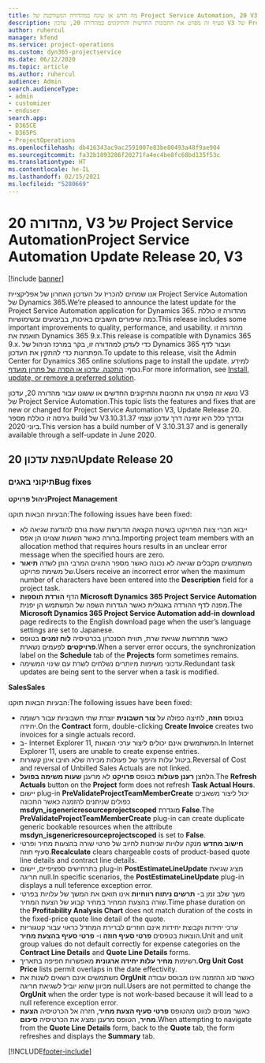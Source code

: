 ```yaml
---
title: מה חדש או שונה במהדורה המעודכנת של Project Service Automation, 20 V3
description: סעיף זה מפרט את התכונות החדשות והתיקונים במהדורה 20, עדכון V3 של Project Service Automation
author: ruhercul
manager: kfend
ms.service: project-operations
ms.custom: dyn365-projectservice
ms.date: 06/12/2020
ms.topic: article
ms.author: ruhercul
audience: Admin
search.audienceType:
- admin
- customizer
- enduser
search.app:
- D365CE
- D365PS
- ProjectOperations
ms.openlocfilehash: db416343ac9ac2591007e83be80493a48f9ae904
ms.sourcegitcommit: fa32b1893286f20271fa4ec4be8fc68bd135f53c
ms.translationtype: HT
ms.contentlocale: he-IL
ms.lasthandoff: 02/15/2021
ms.locfileid: "5280669"
---
```

# <a name="project-service-automation-update-release-20-v3"></a><span data-ttu-id="45e9b-103">מהדורה 20, V3 של Project Service Automation</span><span class="sxs-lookup"><span data-stu-id="45e9b-103">Project Service Automation Update Release 20, V3</span></span>

[!include [banner](../includes/psa-now-project-operations.md)]

<span data-ttu-id="45e9b-104">אנו שמחים להכריז על העדכון האחרון של אפליקציית Project Service Automation של Dynamics 365.</span><span class="sxs-lookup"><span data-stu-id="45e9b-104">We’re pleased to announce the latest update for the Project Service Automation application for Dynamics 365.</span></span> <span data-ttu-id="45e9b-105">מהדורה זו כוללת כמה שיפורים חשובים באיכות, בביצועים ובשימושיות.</span><span class="sxs-lookup"><span data-stu-id="45e9b-105">This release includes some important improvements to quality, performance, and usability.</span></span> <span data-ttu-id="45e9b-106">מהדורה זו תואמת את Dynamics 365 9.x.</span><span class="sxs-lookup"><span data-stu-id="45e9b-106">This release is compatible with Dynamics 365 9.x.</span></span> <span data-ttu-id="45e9b-107">כדי לעדכן למהדורה זו, בקר במרכז הניהול של Dynamics 365 ועבור לדף הפתרונות כדי להתקין את העדכון.</span><span class="sxs-lookup"><span data-stu-id="45e9b-107">To update to this release, visit the Admin Center for Dynamics 365 online solutions page to install the update.</span></span> <span data-ttu-id="45e9b-108">למידע נוסף: [התקנה, עדכון או הסרה של פתרון מועדף](https://docs.microsoft.com/power-platform/admin/install-remove-preferred-solution).</span><span class="sxs-lookup"><span data-stu-id="45e9b-108">For more information, see [Install, update, or remove a preferred solution](https://docs.microsoft.com/power-platform/admin/install-remove-preferred-solution).</span></span>

<span data-ttu-id="45e9b-109">נושא זה מפרט את התכונות והתיקונים החדשים או ששונו עבור מהדורה 20, עדכון V3 של Project Service Automation.</span><span class="sxs-lookup"><span data-stu-id="45e9b-109">This topic lists the features and fixes that are new or changed for Project Service Automation V3, Update Release 20.</span></span> <span data-ttu-id="45e9b-110">גירסה זו כוללת מספר build של V3.10.31.37 ובדרך כלל היא זמינה דרך עדכון עצמי ביוני 2020.</span><span class="sxs-lookup"><span data-stu-id="45e9b-110">This version has a build number of V 3.10.31.37 and is generally available through a self-update in June 2020.</span></span>

## <a name="update-release-20"></a><span data-ttu-id="45e9b-111">הפצת עדכון 20</span><span class="sxs-lookup"><span data-stu-id="45e9b-111">Update Release 20</span></span>

### <a name="bug-fixes"></a><span data-ttu-id="45e9b-112">תיקוני באגים</span><span class="sxs-lookup"><span data-stu-id="45e9b-112">Bug fixes</span></span>

<span data-ttu-id="45e9b-113">**ניהול פרויקט**</span><span class="sxs-lookup"><span data-stu-id="45e9b-113">**Project Management**</span></span>

<span data-ttu-id="45e9b-114">הבעיות הבאות תוקנו:</span><span class="sxs-lookup"><span data-stu-id="45e9b-114">The following issues have been fixed:</span></span>

- <span data-ttu-id="45e9b-115">ייבוא חברי צוות הפרויקט בשיטת הקצאה הדורשת שעות גורם להודעת שגיאה לא ברורה כאשר השעות שצוינו הן אפס.</span><span class="sxs-lookup"><span data-stu-id="45e9b-115">Importing project team members with an allocation method that requires hours results in an unclear error message when the specified hours are zero.</span></span>
- <span data-ttu-id="45e9b-116">משתמשים מקבלים שגיאה לא נכונה כאשר מספר התווים המרבי הוזן לשדה **תיאור** של משימת פרויקט.</span><span class="sxs-lookup"><span data-stu-id="45e9b-116">Users receive an incorrect error when the maximum number of characters have been entered into the **Description** field for a project task.</span></span>
- <span data-ttu-id="45e9b-117">הדף **הורדת תוספות Microsoft Dynamics 365 Project Service Automation** מפנה לדף ההורדה באנגלית כאשר הגדרות השפה של המשתמש הן יפנית.</span><span class="sxs-lookup"><span data-stu-id="45e9b-117">The **Microsoft Dynamics 365 Project Service Automation add-in download** page redirects to the English download page when the user’s language settings are set to Japanese.</span></span>
- <span data-ttu-id="45e9b-118">כאשר מתרחשת שגיאת שרת, תווית הסנכרון בכרטיסיה **לוח זמנים** בטופס **פרויקטים** לפעמים נשארת.</span><span class="sxs-lookup"><span data-stu-id="45e9b-118">When a server error occurs, the synchronization label on the **Schedule** tab of the **Projects** form sometimes remains.</span></span>
- <span data-ttu-id="45e9b-119">עדכוני משימות מיותרים נשלחים לשרת עם שינוי המשימה.</span><span class="sxs-lookup"><span data-stu-id="45e9b-119">Redundant task updates are being sent to the server when a task is modified.</span></span>

<span data-ttu-id="45e9b-120">**Sales**</span><span class="sxs-lookup"><span data-stu-id="45e9b-120">**Sales**</span></span>

<span data-ttu-id="45e9b-121">הבעיות הבאות תוקנו:</span><span class="sxs-lookup"><span data-stu-id="45e9b-121">The following issues have been fixed:</span></span>

- <span data-ttu-id="45e9b-122">בטופס **חוזה**, לחיצה כפולה על **צור חשבונית** יוצרת שתי חשבוניות עבור רשומה יחידה.</span><span class="sxs-lookup"><span data-stu-id="45e9b-122">On the **Contract** form, double-clicking **Create Invoice** creates two invoices for a single actuals record.</span></span>
- <span data-ttu-id="45e9b-123">ב- Internet Explorer 11, המשתמשים אינם יכולים ליצור ערכי הוצאות.</span><span class="sxs-lookup"><span data-stu-id="45e9b-123">In Internet Explorer 11, users are unable to create expense entries.</span></span>
- <span data-ttu-id="45e9b-124">ביטול עלות והיפוך של פעולות מכירה שלא חויבו אינן קשורות.</span><span class="sxs-lookup"><span data-stu-id="45e9b-124">Reversal of Cost and reversal of Unbilled Sales Actuals are not linked.</span></span>
- <span data-ttu-id="45e9b-125">הלחצן **רענן פעולות** בטופס **פרויקט** לא מרענן **שעות משימה בפועל**.</span><span class="sxs-lookup"><span data-stu-id="45e9b-125">The **Refresh Actuals** button on the **Project** form does not refresh **Task Actual Hours**.</span></span>
- <span data-ttu-id="45e9b-126">יישום plug-in **PreValidateProjectTeamMemberCreate** יכול ליצור משאבים כפולים שניתנים להזמנה כאשר התכונה **msdyn_isgenericresourceprojectscoped** מוגדרת **False**.</span><span class="sxs-lookup"><span data-stu-id="45e9b-126">The **PreValidateProjectTeamMemberCreate** plug-in can create duplicate generic bookable resources when the attribute **msdyn_isgenericresourceprojectscoped** is set to **False**.</span></span>
- <span data-ttu-id="45e9b-127">**חישוב מחדש** מנקה עלויות שניתנות לחיוב של פרטי שורה בהצעות מחיר ופרטי סעיף חוזה.</span><span class="sxs-lookup"><span data-stu-id="45e9b-127">**Recalculate** clears chargeable costs of product-based quote line details and contract line details.</span></span>
- <span data-ttu-id="45e9b-128">בתרחישים ספציפיים, יישום plug-in **PostEstimateLineUpdate** מציג שגיאת חריגה null.</span><span class="sxs-lookup"><span data-stu-id="45e9b-128">In specific scenarios, the **PostEstimateLineUpdate** plug-in displays a null teference exception error.</span></span>
- <span data-ttu-id="45e9b-129">משך שלב זמן ב- **תרשים ניתוח רווחיות** אינו תואם את המשך של עלויות בפרטי שורה בהצעת המחיר במחיר קבוע של הצעת המחיר.</span><span class="sxs-lookup"><span data-stu-id="45e9b-129">Time phase duration on the **Profitability Analysis Chart** does not match duration of the costs in the fixed-price quote line detail of the quote.</span></span>
- <span data-ttu-id="45e9b-130">ערכי יחידות וקבוצת יחידות אינם חוזרים לברירת המחדל כראוי עבור קטגוריות הוצאות בטפסים **פרטי סעיף חוזה** ו- **פרטי סעיף בהצעת מחיר**.</span><span class="sxs-lookup"><span data-stu-id="45e9b-130">Unit and unit group values do not default correctly for expense categories on the **Contract Line Details** and **Quote Line Details** forms.</span></span>
- <span data-ttu-id="45e9b-131">רשימות **מחיר עלות יחידה ארגונית** מאפשרות חפיפה בתאריך.</span><span class="sxs-lookup"><span data-stu-id="45e9b-131">**Org Unit Cost Price** lists permit overlaps in the date effectivity.</span></span>
- <span data-ttu-id="45e9b-132">משתמשים אינם רשאים לשנות את **OrgUnit** כאשר סוג ההזמנה אינו מבוסס עבודה מכיוון שהוא יוביל לשגיאת חריגה null.</span><span class="sxs-lookup"><span data-stu-id="45e9b-132">Users are not permitted to change the **OrgUnit** when the order type is not work-based because it will lead to a null reference exception error.</span></span>
- <span data-ttu-id="45e9b-133">כאשר מנסים לנווט מהטופס **פרטי סעיף הצעת מחיר**, חזרה אל הכרטיסיה **הצעת מחיר**, הטופס מרענן ומציג את הכרטיסיה **סיכום**.</span><span class="sxs-lookup"><span data-stu-id="45e9b-133">When attempting to navigate from the **Quote Line Details** form, back to the **Quote** tab, the form refreshes and displays the **Summary** tab.</span></span>


[!INCLUDE[footer-include](../includes/footer-banner.md)]